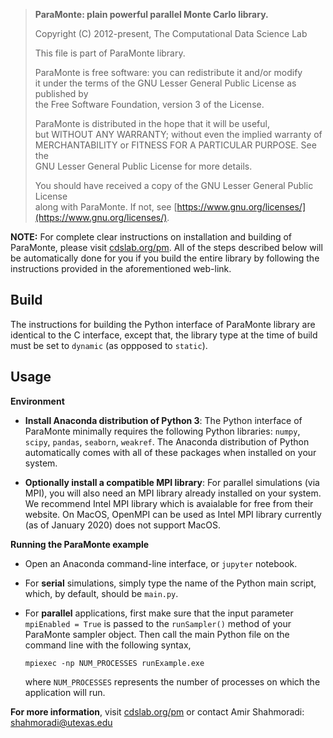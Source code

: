 > **ParaMonte: plain powerful parallel Monte Carlo library.**  
> 
> Copyright (C) 2012-present, The Computational Data Science Lab  
> 
> This file is part of ParaMonte library.   
> 
> ParaMonte is free software: you can redistribute it and/or modify  
> it under the terms of the GNU Lesser General Public License as published by  
> the Free Software Foundation, version 3 of the License.  
> 
> ParaMonte is distributed in the hope that it will be useful,  
> but WITHOUT ANY WARRANTY; without even the implied warranty of  
> MERCHANTABILITY or FITNESS FOR A PARTICULAR PURPOSE.  See the  
> GNU Lesser General Public License for more details.  
> 
> You should have received a copy of the GNU Lesser General Public License  
> along with ParaMonte.  If not, see [https://www.gnu.org/licenses/](https://www.gnu.org/licenses/).  
  

**NOTE:** For complete clear instructions on installation and building of ParaMonte, please visit [cdslab.org/pm](https://www.cdslab.org/pm). All of the steps described below will be automatically done for you if you build the entire library by following the instructions provided in the aforementioned web-link.  

## Build  

The instructions for building the Python interface of ParaMonte library are identical to the C interface, except that, the library type at the time of build must be set to `dynamic` (as oppposed to `static`).

## Usage  

**Environment**  

- **Install Anaconda distribution of Python 3**: The Python interface of ParaMonte minimally requires the following Python libraries: `numpy`, `scipy`, `pandas`, `seaborn`, `weakref`. The Anaconda distribution of Python automatically comes with all of these packages when installed on your system.  

- **Optionally install a compatible MPI library**: For parallel simulations (via MPI), you will also need an MPI library already installed on your system. We recommend Intel MPI library which is avaialable for free from their website. On MacOS, OpenMPI can be used as Intel MPI library currently (as of January 2020) does not support MacOS.  

**Running the ParaMonte example**  

- Open an Anaconda command-line interface, or `jupyter` notebook.  

- For **serial** simulations, simply type the name of the Python main script, which, by default, should be `main.py`.  
- For **parallel** applications, first make sure that the input parameter `mpiEnabled = True` is passed to the `runSampler()` method of your ParaMonte sampler object. Then call the main Python file on the command line with the following syntax,  
    ```
    mpiexec -np NUM_PROCESSES runExample.exe
    ```
    where `NUM_PROCESSES` represents the number of processes on which the application will run.  

**For more information**, visit [cdslab.org/pm](https://www.cdslab.org/pm) or contact Amir Shahmoradi: [shahmoradi@utexas.edu](mailto:"shahmoradi@utexas.edu")  
